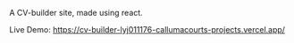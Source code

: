 A CV-builder site, made using react.

Live Demo:
https://cv-builder-lyj011176-callumacourts-projects.vercel.app/
